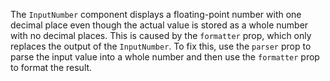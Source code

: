 The `InputNumber` component displays a floating-point number with one decimal place even though the actual value is stored as a whole number with no decimal places. This is caused by the `formatter` prop, which only replaces the output of the `InputNumber`. To fix this, use the `parser` prop to parse the input value into a whole number and then use the `formatter` prop to format the result.
